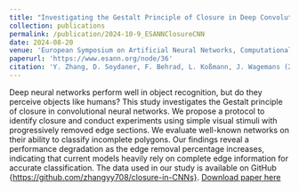 ```yaml
---
title: "Investigating the Gestalt Principle of Closure in Deep Convolutional Neural Networks"
collection: publications
permalink: /publication/2024-10-9_ESANNClosureCNN
date: 2024-08-20
venue: 'European Symposium on Artificial Neural Networks, Computational Intelligence and Machine Learning (ESANN)'
paperurl: 'https://www.esann.org/node/36'
citation: 'Y. Zhang, D. Soydaner, F. Behrad, L. Koßmann, J. Wagemans (2024). Investigating the Gestalt Principle of Closure in Deep Convolutional Neural Networks, European Symposium on Artificial Neural Networks, Computational Intelligence and Machine Learning (ESANN), 9-11 October, Bruges, Belgium.'
---
```

Deep neural networks perform well in object recognition, but do they perceive objects like humans? This study investigates the Gestalt principle of closure in convolutional neural networks. We propose a protocol to identify closure and conduct experiments using simple visual stimuli with progressively removed edge sections. We evaluate well-known networks on their ability to classify incomplete polygons. Our findings reveal a performance degradation as the edge removal percentage increases, indicating that current models heavily rely on complete edge information for accurate classification. The data used in our study is available on GitHub {https://github.com/zhangyy708/closure-in-CNNs}.
[Download paper here](https://www.esann.org/node/36)